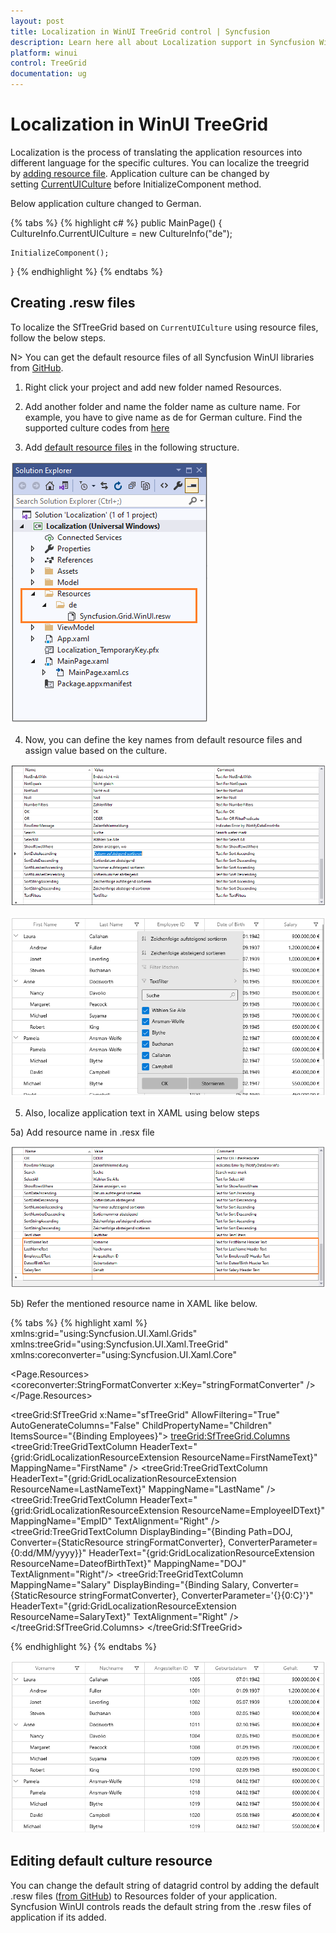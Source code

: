 ```yaml
---
layout: post
title: Localization in WinUI TreeGrid control | Syncfusion
description: Learn here all about Localization support in Syncfusion WinUI TreeGrid(SfTreeGrid) control and more.
platform: winui
control: TreeGrid
documentation: ug
---
```


# Localization in WinUI TreeGrid

Localization is the process of translating the application resources into different language for the specific cultures. You can localize the treegrid by [adding resource file](https://msdn.microsoft.com/library/aa992030.aspx). Application culture can be changed by setting [CurrentUICulture](https://msdn.microsoft.com/en-us/library/system.globalization.cultureinfo.currentuiculture.aspx) before InitializeComponent method.

Below application culture changed to German.

{% tabs %}
{% highlight c# %}
public MainPage()
{
    CultureInfo.CurrentUICulture = new CultureInfo("de");
	
    InitializeComponent();
}
{% endhighlight %}
{% endtabs %}

## Creating .resw files

To localize the SfTreeGrid based on `CurrentUICulture` using resource files, follow the below steps. 

N> You can get the default resource files of all Syncfusion WinUI libraries from [GitHub](https://github.com/syncfusion/winui-controls-localization-resource-files).

1) Right click your project and add new folder named Resources.

2) Add another folder and name the folder name as culture name. For example, you have to give name as de for German culture. Find the supported culture codes from [here](https://docs.microsoft.com/en-us/windows/uwp/app-resources/how-rms-matches-lang-tags) 

3) Add [default resource files](https://github.com/syncfusion/winui-controls-localization-resource-files) in the following structure.

![Resw file in WinUI TreeGrid](Localization_images/Resw-file-in-WinUI-TreeGrid.png)
 
4) Now, you can define the key names from default resource files and assign value based on the culture.

![Localization in WinUI TreeGrid](Localization_images/Localization-in-WinUI-TreeGrid.png)

![Shows the localized in German for WinUI TreeGrid](Localization_images/Shows-the-localized-in-German-for-WinUI-TreeGrid.png)

5) Also, localize application text in XAML using below steps

5a) Add resource name in .resx file
	
![Localize application text in WinUI TreeGrid](Localization_images/Localize-application-text-in-WinUI-TreeGrid.png)

5b) Refer the mentioned resource name in XAML like below.
	
{% tabs %}
{% highlight xaml %}
xmlns:grid="using:Syncfusion.UI.Xaml.Grids"
xmlns:treeGrid="using:Syncfusion.UI.Xaml.TreeGrid"
xmlns:coreconverter="using:Syncfusion.UI.Xaml.Core"

<Page.Resources>        
    <coreconverter:StringFormatConverter x:Key="stringFormatConverter" />
</Page.Resources>

<treeGrid:SfTreeGrid x:Name="sfTreeGrid"
                       AllowFiltering="True"
                       AutoGenerateColumns="False"
                       ChildPropertyName="Children"            
                       ItemsSource="{Binding Employees}">
    <treeGrid:SfTreeGrid.Columns>                
        <treeGrid:TreeGridTextColumn HeaderText="{grid:GridLocalizationResourceExtension ResourceName=FirstNameText}" MappingName="FirstName" />
        <treeGrid:TreeGridTextColumn HeaderText="{grid:GridLocalizationResourceExtension ResourceName=LastNameText}" MappingName="LastName" />
        <treeGrid:TreeGridTextColumn HeaderText="{grid:GridLocalizationResourceExtension ResourceName=EmployeeIDText}" MappingName="EmpID" TextAlignment="Right" />
        <treeGrid:TreeGridTextColumn
                                DisplayBinding="{Binding Path=DOJ, Converter={StaticResource stringFormatConverter}, ConverterParameter=\{0:dd/MM/yyyy\}}"
                                HeaderText="{grid:GridLocalizationResourceExtension ResourceName=DateofBirthText}"
                                MappingName="DOJ"
                                TextAlignment="Right"/>
        <treeGrid:TreeGridTextColumn MappingName="Salary" 
                                     DisplayBinding="{Binding Salary, Converter={StaticResource stringFormatConverter}, ConverterParameter='{}{0:C}'}"
									 HeaderText="{grid:GridLocalizationResourceExtension ResourceName=SalaryText}"
                                     TextAlignment="Right" />
    </treeGrid:SfTreeGrid.Columns>
</treeGrid:SfTreeGrid>

{% endhighlight %}
{% endtabs %}

![Shows the localized application text in German for WinUI TreeGrid](Localization_images/Shows-the-localized-application-text-in-German-for-WinUI-TreeGrid.png)

## Editing default culture resource 

You can change the default string of datagrid control by adding the default .resw files ([from GitHub](https://github.com/syncfusion/winui-controls-localization-resource-files)) to Resources folder of your application. Syncfusion WinUI controls reads the default string from the .resw files of application if its added.
